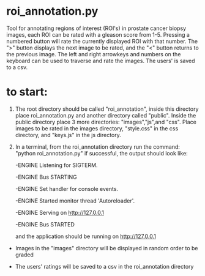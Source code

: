 # roi_annotation.py
Tool for annotating regions of interest (ROI's) in prostate cancer biopsy images, each ROI can be rated with a gleason score from 1-5. Pressing a numbered button will rate the currently displayed ROI with that number. The ">" button displays the next image to be rated, and the "<" button returns to the previous image. The left and right arrowkeys and numbers on the keyboard can be used to traverse and rate the images. The users' is saved to a csv.

# to start:
1. The root directory should be called "roi_annotation", inside this directory place roi_annotation.py and another directory called "public". Inside the public directory place 3 more directories: "images","js",and "css". Place images to be rated in the images directory, "style.css" in the css directory, and "keys.js" in the js directory.

2. In a terminal, from the roi_annotation directory run the command: "python roi_annotation.py"
   if successful, the output should look like:
   
   -ENGINE Listening for SIGTERM.
   
   -ENGINE Bus STARTING
   
   -ENGINE Set handler for console events.
   
   -ENGINE Started monitor thread 'Autoreloader'.
   
   -ENGINE Serving on http://127.0.0.1
   
   -ENGINE Bus STARTED
  
   and the application should be running on http://127.0.0.1
   
- Images in the "images" directory will be displayed in random order to be graded

- The users' ratings will be saved to a csv in the roi_annotation directory
